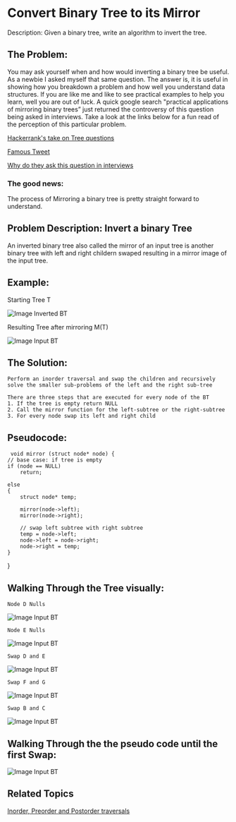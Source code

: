 # Convert Binary Tree to its Mirror
Description: 
Given a binary tree, write an algorithm to invert the tree.

## The Problem: 
You may ask yourself when and how would inverting a binary tree be useful. As a newbie I asked myself that same question. The answer is, it is useful in showing how you breakdown a problem and how well you understand data structures. If you are like me and like to see practical examples to help you learn, well you are out of luck. A quick google search "practical applications of mirroring binary trees” just returned the controversy of this question being asked in interviews. Take a look at the links below for a fun read of the perception of this particular problem.

[Hackerrank's take on Tree questions](https://blog.hackerrank.com/the-unhealthy-obsession-with-tree-questions/)

[Famous Tweet](https://twitter.com/mxcl/status/608682016205344768)

[Why do they ask this question in interviews](https://thecodebarbarian.com/i-dont-want-to-hire-you-if-you-cant-reverse-a-binary-tree)

### The good news: 
The process of Mirroring a binary tree is pretty straight forward to understand.

## Problem Description: Invert a binary Tree
An inverted binary tree also called the mirror of an input tree is another binary tree with left and right childern swaped resulting in a mirror image of the input tree.

## Example:
Starting Tree T

![Image Inverted BT](https://raw.githubusercontent.com/mariellaPariente/InterviewQuestionGuide/master/Trees/inverted%20BT.png)

Resulting Tree after mirroring M(T)

![Image Input BT](https://raw.githubusercontent.com/mariellaPariente/InterviewQuestionGuide/master/Trees/Input%20tree%20BT.png)


## The Solution:
    Perform an inorder traversal and swap the children and recursively solve the smaller sub-problems of the left and the right sub-tree
    
    There are three steps that are executed for every node of the BT
    1. If the tree is empty return NULL
    2. Call the mirror function for the left-subtree or the right-subtree
    3. For every node swap its left and right child 

## Pseudocode:
     void mirror (struct node* node) {
	// base case: if tree is empty
	if (node == NULL)
		return;
	
	else
	{
		struct node* temp;

		mirror(node->left);
		mirror(node->right);

 		// swap left subtree with right subtree
		temp = node->left;
		node->left = node->right;
		node->right = temp;
	}

}
## Walking Through the Tree visually:
	Node D Nulls
![Image Input BT](https://github.com/mariellaPariente/InterviewQuestionGuide/blob/master/Trees/NullD.png) 

	Node E Nulls
![Image Input BT](https://github.com/mariellaPariente/InterviewQuestionGuide/blob/master/Trees/NullsE.png) 

	Swap D and E
![Image Input BT](https://github.com/mariellaPariente/InterviewQuestionGuide/blob/master/Trees/SwapDandE.png) 

	Swap F and G 
![Image Input BT](https://github.com/mariellaPariente/InterviewQuestionGuide/blob/master/Trees/SwapFandG.png) 

	Swap B and C
![Image Input BT](https://github.com/mariellaPariente/InterviewQuestionGuide/blob/master/Trees/SwapBandC.png) 
   
## Walking Through the the pseudo code until the first Swap:
![Image Input BT](https://github.com/mariellaPariente/InterviewQuestionGuide/blob/master/Trees/firstSwap.png)

## Related Topics
[Inorder, Preorder and Postorder traversals](https://www.geeksforgeeks.org/dfs-traversal-of-a-tree-using-recursion/)
	
